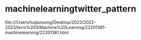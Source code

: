 # machinelearningtwitter_pattern
file:///Users/luqiansong/Desktop/2023/2022-2023/term%203/Machine%20Learning/22201381-machinelearning/22201381.html
